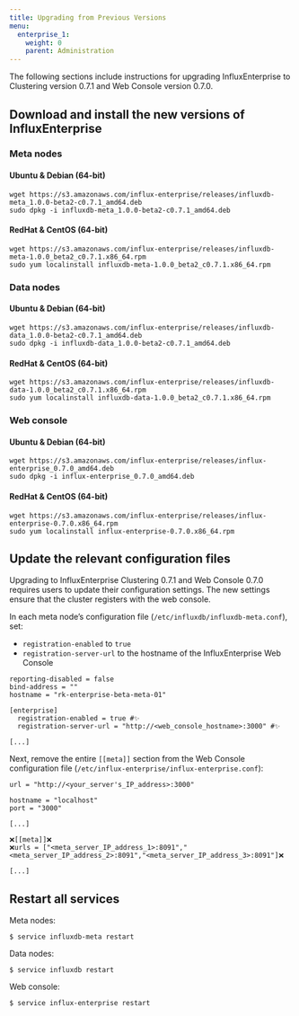 ```yaml
---
title: Upgrading from Previous Versions
menu:
  enterprise_1:
    weight: 0
    parent: Administration
---
```


The following sections include instructions for upgrading InfluxEnterprise to
Clustering version 0.7.1 and Web Console version 0.7.0.

## Download and install the new versions of InfluxEnterprise

### Meta nodes

#### Ubuntu & Debian (64-bit)
```
wget https://s3.amazonaws.com/influx-enterprise/releases/influxdb-meta_1.0.0-beta2-c0.7.1_amd64.deb
sudo dpkg -i influxdb-meta_1.0.0-beta2-c0.7.1_amd64.deb
```
#### RedHat & CentOS (64-bit)
```
wget https://s3.amazonaws.com/influx-enterprise/releases/influxdb-meta-1.0.0_beta2_c0.7.1.x86_64.rpm
sudo yum localinstall influxdb-meta-1.0.0_beta2_c0.7.1.x86_64.rpm
```

### Data nodes

#### Ubuntu & Debian (64-bit)
```
wget https://s3.amazonaws.com/influx-enterprise/releases/influxdb-data_1.0.0-beta2-c0.7.1_amd64.deb
sudo dpkg -i influxdb-data_1.0.0-beta2-c0.7.1_amd64.deb
```
#### RedHat & CentOS (64-bit)
```
wget https://s3.amazonaws.com/influx-enterprise/releases/influxdb-data-1.0.0_beta2_c0.7.1.x86_64.rpm
sudo yum localinstall influxdb-data-1.0.0_beta2_c0.7.1.x86_64.rpm
```
### Web console

#### Ubuntu & Debian (64-bit)
```
wget https://s3.amazonaws.com/influx-enterprise/releases/influx-enterprise_0.7.0_amd64.deb
sudo dpkg -i influx-enterprise_0.7.0_amd64.deb
```
#### RedHat & CentOS (64-bit)
```
wget https://s3.amazonaws.com/influx-enterprise/releases/influx-enterprise-0.7.0.x86_64.rpm
sudo yum localinstall influx-enterprise-0.7.0.x86_64.rpm
```

## Update the relevant configuration files

Upgrading to InfluxEnterprise Clustering 0.7.1 and Web Console 0.7.0 requires users to update their configuration settings. The new settings ensure that the cluster registers with the web console.

In each meta node’s configuration file (`/etc/influxdb/influxdb-meta.conf`), set:

* `registration-enabled` to `true`
* `registration-server-url` to the hostname of the InfluxEnterprise Web Console

```
reporting-disabled = false
bind-address = ""
hostname = "rk-enterprise-beta-meta-01"

[enterprise]
  registration-enabled = true #✨
  registration-server-url = "http://<web_console_hostname>:3000" #✨

[...]
```
Next, remove the entire `[[meta]]` section from the Web Console configuration file (`/etc/influx-enterprise/influx-enterprise.conf`):
```
url = "http://<your_server's_IP_address>:3000"

hostname = "localhost"
port = "3000"

[...]

❌[[meta]]❌
❌urls = ["<meta_server_IP_address_1>:8091","<meta_server_IP_address_2>:8091","<meta_server_IP_address_3>:8091"]❌

[...]
```

## Restart all services
Meta nodes:
```
$ service influxdb-meta restart
```
Data nodes:
```
$ service influxdb restart
```
Web console:
```
$ service influx-enterprise restart
```

